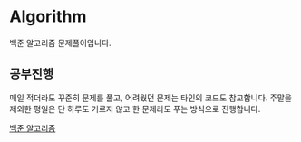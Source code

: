 # Algorithm
백준 알고리즘 문제풀이입니다.

## 공부진행
매일 적더라도 꾸준히 문제를 풀고, 어려웠던 문제는 타인의 코드도 참고합니다.
주말을 제외한 평일은 단 하루도 거르지 않고 한 문제라도 푸는 방식으로 진행합니다.



[백준 알고리즘](https://www.acmicpc.net/)
